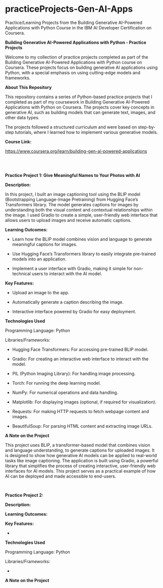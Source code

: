 # practiceProjects-Gen-AI-Apps
Practice/Learning Projects from the Building Generative AI-Powered Applications with Python Course in the IBM AI Developer Certification on Coursera. 

**Building Generative AI-Powered Applications with Python - Practice Projects**

Welcome to my collection of practice projects completed as part of the Building Generative AI-Powered Applications with Python course on Coursera. These projects focus on building generative AI applications using Python, with a special emphasis on using cutting-edge models and frameworks.

**About This Repository**

This repository contains a series of Python-based practice projects that I completed as part of my coursework in Building Generative AI-Powered Applications with Python on Coursera. The projects cover key concepts in generative AI, such as building models that can generate text, images, and other data types.

The projects followed a structured curriculum and were based on step-by-step tutorials, where I learned how to implement various generative models.

**Course Link:**

https://www.coursera.org/learn/building-gen-ai-powered-applications

<br>
<br>

**Practice Project 1: Give Meaningful Names to Your Photos with AI**

**Description:**

In this project, I built an image captioning tool using the BLIP model (Bootstrapping Language-Image Pretraining) from Hugging Face’s Transformers library. The model generates captions for images by understanding both the visual content and contextual relationships within the image. I used Gradio to create a simple, user-friendly web interface that allows users to upload images and receive automatic captions.

**Learning Outcomes:**

- Learn how the BLIP model combines vision and language to generate meaningful captions for images.

- Use Hugging Face’s Transformers library to easily integrate pre-trained models into an application.

- Implement a user interface with Gradio, making it simple for non-technical users to interact with the AI model.

**Key Features:**

- Upload an image to the app.

- Automatically generate a caption describing the image.

- Interactive interface powered by Gradio for easy deployment.

**Technologies Used**

Programming Language: Python

Libraries/Frameworks:

- Hugging Face Transformers: For accessing pre-trained BLIP model.

- Gradio: For creating an interactive web interface to interact with the model.

- PIL (Python Imaging Library): For handling image processing.

- Torch: For running the deep learning model.

- NumPy: For numerical operations and data handling.

- Matplotlib: For displaying images (optional, if required for visualization).

- Requests: For making HTTP requests to fetch webpage content and images.

- BeautifulSoup: For parsing HTML content and extracting image URLs.

**A Note on the Project**

This project uses BLIP, a transformer-based model that combines vision and language understanding, to generate captions for uploaded images. It is designed to show how generative AI models can be applied to real-world tasks like image captioning.
The application is built using Gradio, a powerful library that simplifies the process of creating interactive, user-friendly web interfaces for AI models. This project serves as a practical example of how AI can be deployed and made accessible to end-users.

<br>

**Practice Project 2:**

**Description:**


**Learning Outcomes:**


**Key Features:**

-

**Technologies Used**

Programming Language: Python

Libraries/Frameworks:

-

**A Note on the Project**


<br>
